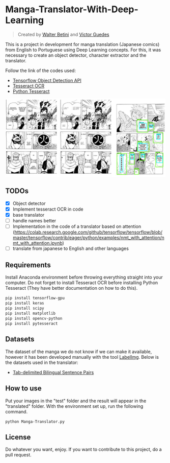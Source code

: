 # Manga-Translator-With-Deep-Learning

>  Created by [Walter Betini](https://github.com/walterBSG) and [Victor Guedes](https://github.com/VictorGuedes)

This is a project in development for manga translation (Japanese comics) from English to Portuguese using Deep Learning concepts. For this, it was necessary to create an object detector, character extractor and the translator.

Follow the link of the codes used:

- [Tensorflow Object Detection API](https://github.com/tensorflow/models/tree/master/research/object_detection)
- [Tesseract OCR](https://github.com/tesseract-ocr/tesseract)
- [Python Tesseract](https://github.com/madmaze/pytesseract)

<img src="images/foto.jpg"/>

## TODOs

- [X] Object detector
- [X] Implement tesseract OCR in code
- [X] base translator
- [ ] handle names better
- [ ] Implementation in the code of a translator based on attention (https://colab.research.google.com/github/tensorflow/tensorflow/blob/master/tensorflow/contrib/eager/python/examples/nmt_with_attention/nmt_with_attention.ipynb)
- [ ] translate from japanese to English and other languages

## Requirements

Install Anaconda environment before throwing everything straight into your computer. Do not forget to install Tesseract OCR before installing Python Tesseract (They have better documentation on how to do this).

```
pip install tensorflow-gpu
pip install keras
pip install scipy
pip install matplotlib
pip install opencv-python
pip install pytesseract
```

## Datasets

The dataset of the manga we do not know if we can make it available, however it has been developed manually with the tool [LabelImg](https://github.com/tzutalin/labelImg). Below is the datasets used in the translator:

- [Tab-delimited Bilingual Sentence Pairs ](http://www.manythings.org/anki/)

## How to use

Put your images in the "test" folder and the result will appear in the "translated" folder. With the environment set up, run the following command.

```
python Manga-Translator.py
```

## License

Do whatever you want, enjoy. If you want to contribute to this project, do a pull request.
